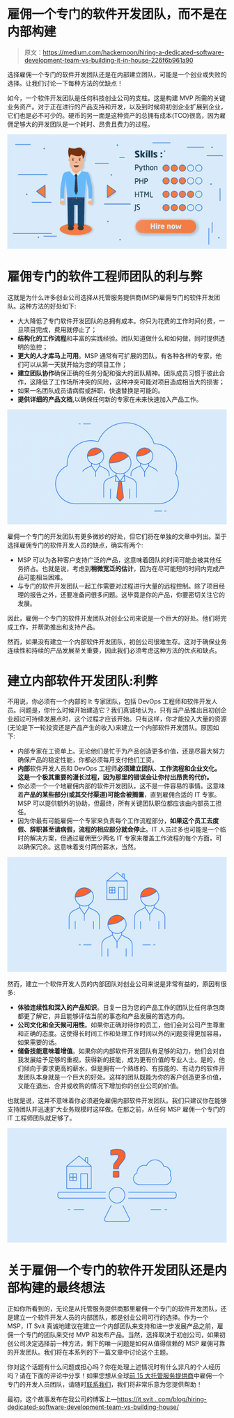 # 雇佣一个专门的软件开发团队，而不是在内部构建

> 原文：<https://medium.com/hackernoon/hiring-a-dedicated-software-development-team-vs-building-it-in-house-226f6b961a90>

选择雇佣一个专门的软件开发团队还是在内部建立团队，可能是一个创业或失败的选择。让我们讨论一下每种方法的优缺点！

如今，一个软件开发团队是任何科技创业公司的支柱。这是构建 MVP 所需的关键业务资产。对于正在进行的产品支持和开发，以及到时候将初创企业扩展到企业，它们也是必不可少的。硬币的另一面是这种资产的总拥有成本(TCO)很高，因为雇佣足够大的开发团队是一个耗时、昂贵且费力的过程。

![](img/2cdfaab81c84c4db1fcd4272a002b8df.png)

# 雇佣专门的软件工程师团队的利与弊

这就是为什么许多创业公司选择从托管服务提供商(MSP)雇佣专门的软件开发团队。这种方法的好处如下:

*   大大降低了专门软件开发团队的总拥有成本。你只为花费的工作时间付费，一旦项目完成，费用就停止了；
*   **结构化的工作流程**和丰富的实践经验。团队知道做什么和如何做，同时提供透明的监控；
*   **更大的人才库马上可用**。MSP 通常有可扩展的团队，有各种各样的专家，他们可以从第一天就开始为您的项目工作；
*   **建立团队协作**确保正确的任务分配和强大的团队精神。团队成员习惯于彼此合作，这降低了工作场所冲突的风险，这种冲突可能对项目造成相当大的损害；
*   如果一名团队成员请病假或辞职，快速替换是可能的。
*   **提供详细的产品文档**,以确保任何新的专家在未来快速加入产品工作。

![](img/27292a6b897f1d93299395f3edec4f95.png)

雇佣一个专门的开发团队有更多微妙的好处，但它们将在单独的文章中列出。至于选择雇佣专门的软件开发人员的缺点，确实有两个:

*   MSP 可以为各种客户支持广泛的产品，这意味着团队的时间可能会被其他任务挤占。也就是说，考虑到**稍微宽泛的估计**，因为在尽可能短的时间内完成产品可能相当困难。
*   与专门的软件开发团队一起工作需要对过程进行大量的远程控制。除了项目经理的报告之外，还要准备问很多问题。这毕竟是你的产品，你要密切关注它的发展。

因此，雇佣一个专门的软件开发团队对创业公司来说是一个巨大的好处。他们将完成工作，并帮助推出和支持产品。

然而，如果没有建立一个内部软件开发团队，初创公司很难生存。这对于确保业务连续性和持续的产品发展至关重要，因此我们必须考虑这种方法的优点和缺点。

# 建立内部软件开发团队:利弊

不用说，你必须有一个内部的 It 专家团队，包括 DevOps 工程师和软件开发人员。问题是，你什么时候开始建造它？我们真诚地认为，只有当产品推出且初创企业超过可持续发展点时，这个过程才应该开始。只有这样，你才能投入大量的资源(无论是下一轮投资还是产品产生的收入)来建立一个内部软件开发团队。原因如下:

*   内部专家在工资单上。无论他们是忙于为产品创造更多价值，还是尽最大努力确保产品的稳定性能，你都必须每月支付他们工资。
*   **内部**软件开发人员和 DevOps 工程师**必须建立团队、工作流程和企业文化。这是一个极其重要的漫长过程，因为那里的错误会让你付出昂贵的代价。**
*   你必须一个一个地雇佣内部的软件开发团队，这不是一件容易的事情。这意味着**产品的某些部分(或其交付渠道)可能会被搁置**，直到雇佣合适的 IT 专家。MSP 可以提供额外的协助，但最终，所有关键团队职位都应该由内部员工担任。
*   因为你最有可能雇佣一个专家来负责每个工作流程部分，**如果这个员工去度假、辞职甚至请病假，流程的相应部分就会停止**。IT 人员过多也可能是一个临时的解决方案，但通过雇佣至少两名 IT 专家来覆盖工作流程的每个方面，可以确保冗余。这意味着支付两份薪水，当然。

![](img/f322339bfb38645564da8fbae128b985.png)

然而，建立一个软件开发人员的内部团队对创业公司来说是非常有益的，原因有很多:

*   **体验连续性和深入的产品知识**。日复一日为您的产品工作的团队比任何承包商都更了解它，并且能够评估当前的事态和产品发展的首选方向。
*   **公司文化和全天候可用性**。如果你正确对待你的员工，他们会对公司产生尊重和正确的态度。这使得长时间工作和处理工作时间以外的问题变得更加容易，如果需要的话。
*   **储备技能意味着增值**。如果你的内部软件开发团队有足够的动力，他们会对自我发展给予足够的重视，获得新的技能，成为更有价值的专业人士。是的，他们倾向于要求更高的薪水，但是拥有一个熟练的、有技能的、有动力的软件开发团队本身就是一个巨大的好处。这样的团队既能为你的客户创造更多价值，又能在退出、合并或收购的情况下增加你的创业公司的价值。

也就是说，这并不意味着你必须避免雇佣内部软件开发团队。我们只建议你在能够支持团队并迅速扩大业务规模时这样做。在那之前，从任何 MSP 雇佣一个专门的 IT 工程师团队就足够了。

![](img/fd24d519295e6a1a974939abe8d0777e.png)

# 关于雇佣一个专门的软件开发团队还是内部构建的最终想法

正如你所看到的，无论是从托管服务提供商那里雇佣一个专门的软件开发团队，还是建立一个软件开发人员的内部团队，都是创业公司可行的选择。作为一个 MSP，IT Svit 真诚地建议在建立一个内部团队来支持和进一步发展产品之前，雇佣一个专门的团队来交付 MVP 和发布产品。当然，选择取决于初创公司，如果初创公司决定选择前一种方法，剩下的唯一问题是如何从值得信赖的 MSP 雇佣可靠的开发团队。我们将在本系列的下一篇文章中讨论这个主题。

你对这个话题有什么问题或担心吗？你在处理上述情况时有什么非凡的个人经历吗？请在下面的评论中分享！如果您想从全球[前 15 大托管服务提供商](https://clutch.co/it-services/msp)中雇佣一个专门的开发人员团队，请随时[联系我们](https://itsvit.com/contacts/)，我们将非常乐意为您提供帮助！

最初，这个故事发布在我公司的博客上—[https://it svit . com/blog/hiring-dedicated-software-development-team-vs-building-house/](https://itsvit.com/blog/hiring-dedicated-software-development-team-vs-building-house/)